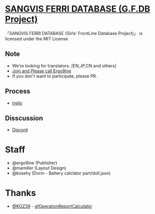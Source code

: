 # [SANGVIS FERRI DATABASE (G.F.DB Project)](https://sf2031.com)

「SANGVIS FERRI DATABASE (Girls' FrontLine Database Project)」 is licensed under the MIT License

## Note
- We're looking for translators. [EN,JP,CN and others]
- [Join and Please call Ergo9ine](https://discordapp.com/invite/8eTFTSa) 
- If you don't want to participate, please PR.

## Process
- [trello](https://trello.com/b/sPsg0jzu/gfdb-process)

## Disscussion
- [Discord](https://discordapp.com/invite/8eTFTSa)

# Staff
- @ergo9ine (Publisher)
- @mamiller (Layout Design)
- @kosehy (Dorm - Battery calclator part/doll.json)

# Thanks
- [@KOZ39](https://github.com/KOZ39) - [gfOperationReportCalculator](https://github.com/KOZ39/gfOperationReportCalculator)